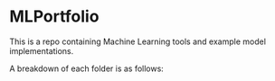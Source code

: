 # MLPortfolio
This is a repo containing Machine Learning tools and example model implementations. 

A breakdown of each folder is as follows:

